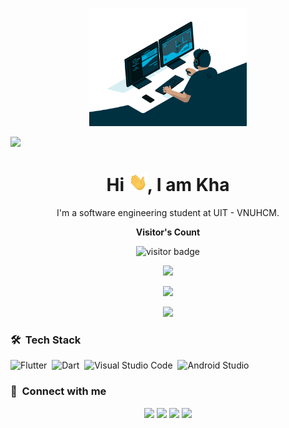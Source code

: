 <p align="center"><img src="https://github.com/ngoduongkha/ngoduongkha/blob/master/assets/coding.gif" width="50%" height="50%"></p>
<img src="https://embed.lottiefiles.com/animation/63487"></img>
<h1 align="center">Hi <img src="https://raw.githubusercontent.com/KevinPatel04/KevinPatel04/master/Hi.gif" width="30px">, I am Kha </h1>

<p align="center" width="150px">I'm a software engineering student at UIT - VNUHCM.</p>

<p align="center"><b>Visitor's Count</b></p>
<p align="center"><img src="https://profile-counter.glitch.me/ngoduongkha/count.svg" alt="visitor badge"/></p>
<p align="center"><img src="https://github-readme-stats.vercel.app/api/top-langs/?username=ngoduongkha&layout=compact&hide=TSQL&theme=radical"></p>
<p align="center" ><img src="https://github-readme-stats.vercel.app/api?username=ngoduongkha&count_private=true&show_icons=true&&theme=radical&include_all_commits=true" width="400"></p> 
<p align="center" ><img src="https://github-readme-streak-stats.herokuapp.com?user=ngoduongkha&theme=radical"></p>

### 🛠 &nbsp;Tech Stack

![Flutter](https://img.shields.io/badge/-Flutter-05122A?style=flat&logo=flutter&logoColor=02569B)&nbsp;
![Dart](https://img.shields.io/badge/-Dart-05122A?style=flat&logo=dart&logoColor=1075C2)&nbsp;
![Visual Studio Code](https://img.shields.io/badge/-Visual%20Studio%20Code-05122A?style=flat&logo=visual-studio-code&logoColor=007ACC)&nbsp;
![Android Studio](https://img.shields.io/badge/-Android%20Studio-05122A?style=flat&logo=android-studio&logoColor=3DDC84)&nbsp;

### :link: &nbsp;Connect with me

<p align="center">
<a href="https://www.facebook.com/ngoduongkha/"><img src="https://img.shields.io/badge/Facebook-1877F2?style=for-the-badge&logo=facebook&logoColor=white"/></a>
<a href="https://www.instagram.com/_duong_kha_/"><img src="https://img.shields.io/badge/Instagram-E4405F?style=for-the-badge&logo=instagram&logoColor=white"/></a>
<a href="mailto:ngoduongkhakg2001@gmail.com"><img src="https://img.shields.io/badge/-ngoduongkhakg2001@gmail.com-D14836?style=for-the-badge&logo=Gmail&logoColor=white"/></a>
<a href="https://github.com/ngoduongkha"><img src="https://img.shields.io/badge/GitHub-100000?style=for-the-badge&logo=github&logoColor=white"/></a>
</p>
